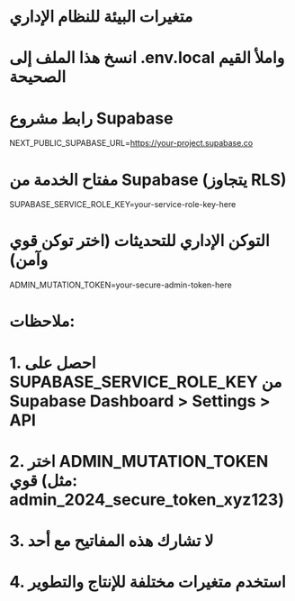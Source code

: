 # متغيرات البيئة للنظام الإداري
# انسخ هذا الملف إلى .env.local واملأ القيم الصحيحة

# رابط مشروع Supabase
NEXT_PUBLIC_SUPABASE_URL=https://your-project.supabase.co

# مفتاح الخدمة من Supabase (يتجاوز RLS)
SUPABASE_SERVICE_ROLE_KEY=your-service-role-key-here

# التوكن الإداري للتحديثات (اختر توكن قوي وآمن)
ADMIN_MUTATION_TOKEN=your-secure-admin-token-here

# ملاحظات:
# 1. احصل على SUPABASE_SERVICE_ROLE_KEY من Supabase Dashboard > Settings > API
# 2. اختر ADMIN_MUTATION_TOKEN قوي (مثل: admin_2024_secure_token_xyz123)
# 3. لا تشارك هذه المفاتيح مع أحد
# 4. استخدم متغيرات مختلفة للإنتاج والتطوير


